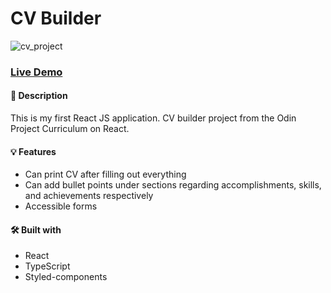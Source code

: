 # CV Builder

![cv_project](https://user-images.githubusercontent.com/46205282/104251550-d68c3200-5424-11eb-972a-19d7dfbbc064.gif)

### [Live Demo](https://sultanbadri.github.io/cv-project/)

#### 📝 Description
This is my first React JS application. CV builder project from the Odin Project Curriculum on React.

#### 💡 Features
* Can print CV after filling out everything
* Can add bullet points under sections regarding accomplishments, skills, and achievements respectively
* Accessible forms

#### 🛠️ Built with 
 * React
 * TypeScript
 * Styled-components
 
